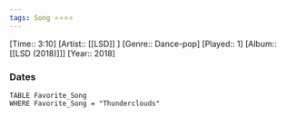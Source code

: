 ```yaml
---
tags: Song ⭐⭐⭐⭐ 
---
```

[Time:: 3:10]
[Artist:: [[LSD]] ]
[Genre:: Dance-pop]
[Played:: 1]
[Album:: [[LSD (2018)]]]
[Year:: 2018]
### Dates
````dataview
TABLE Favorite_Song
WHERE Favorite_Song = "Thunderclouds"
````
